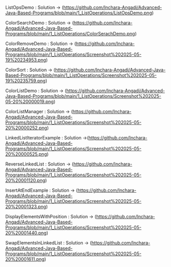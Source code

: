 ListOpsDemo : 
Solution -> (https://github.com/Inchara-Angadi/Advanced-Java-Based-Programs/blob/main/1_ListOperations/ListOpsDemo.png)
          

ColorSearchDemo :
Solution -> (https://github.com/Inchara-Angadi/Advanced-Java-Based-Programs/blob/main/1_ListOperations/ColorSerachDemo.png)



ColorRemoveDemo : 
Solution -> (https://github.com/Inchara-Angadi/Advanced-Java-Based-Programs/blob/main/1_ListOperations/Screenshot%202025-05-19%20234953.png)



ColorSort : 
Solution -> (https://github.com/Inchara-Angadi/Advanced-Java-Based-Programs/blob/main/1_ListOperations/Screenshot%202025-05-19%20235759.png)


ColorListDemo : 
Solution -> (https://github.com/Inchara-Angadi/Advanced-Java-Based-Programs/blob/main/1_ListOperations/Screenshot%202025-05-20%20000019.png)


ColorListManager : 
Solution -> (https://github.com/Inchara-Angadi/Advanced-Java-Based-Programs/blob/main/1_ListOperations/Screenshot%202025-05-20%20000252.png)

LinkedListIteratorExample : 
Solution ->(https://github.com/Inchara-Angadi/Advanced-Java-Based-Programs/blob/main/1_ListOperations/Screenshot%202025-05-20%20000525.png)



ReverseLinkedList :
Solution -> (https://github.com/Inchara-Angadi/Advanced-Java-Based-Programs/blob/main/1_ListOperations/Screenshot%202025-05-20%20001120.png)



InsertAtEndExample :
Solution -> (https://github.com/Inchara-Angadi/Advanced-Java-Based-Programs/blob/main/1_ListOperations/Screenshot%202025-05-20%20001323.png)



DisplayElementsWithPosition : 
Solution -> (https://github.com/Inchara-Angadi/Advanced-Java-Based-Programs/blob/main/1_ListOperations/Screenshot%202025-05-20%20001440.png)

SwapElementsInLinkedList :
Solution -> (https://github.com/Inchara-Angadi/Advanced-Java-Based-Programs/blob/main/1_ListOperations/Screenshot%202025-05-20%20001611.png)
